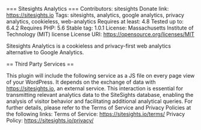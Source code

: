 === Sitesights Analytics ===
Contributors: sitesights
Donate link: https://sitesights.io
Tags: sitesights, analytics, google analytics, privacy analytics, cookieless, web-analytics
Requires at least: 4.8
Tested up to: 6.4.2
Requires PHP: 5.6
Stable tag: 1.0.1
License: Massachusetts Institute of Technology (MIT) license
License URI: https://opensource.org/licenses/MIT

Sitesights Analytics is a cookieless and privacy-first web analytics alternative to Google Analytics.

== Third Party Services ==

This plugin will include the following service as a JS file on every page view of your WordPress.
It depends on the exchange of data with https://sitesights.io, an external service. 
This interaction is essential for transmitting relevant analytics data to the SiteSights database, 
enabling the analysis of visitor behavior and facilitating additional analytical queries. For 
further details, please refer to the Terms of Service and Privacy Policies at the following links:
Terms of Service: https://sitesights.io/terms/
Privacy Policy: https://sitesights.io/privacy/

